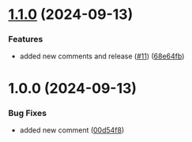 # [1.1.0](https://github.com/jithumkunjuraman/my-docker-project/compare/v1.0.0...v1.1.0) (2024-09-13)


### Features

* added new comments and release ([#11](https://github.com/jithumkunjuraman/my-docker-project/issues/11)) ([68e64fb](https://github.com/jithumkunjuraman/my-docker-project/commit/68e64fb88a07eeef555f294fa573dbdfbd84e8c7))

# 1.0.0 (2024-09-13)


### Bug Fixes

* added new comment ([00d54f8](https://github.com/jithumkunjuraman/my-docker-project/commit/00d54f8e682c9b5ab1d5d2a1f636929293dbf45b))
